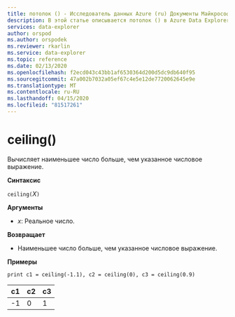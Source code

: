 ```yaml
---
title: потолок () - Исследователь данных Azure (ru) Документы Майкрософт
description: В этой статье описывается потолок () в Azure Data Explorer.
services: data-explorer
author: orspod
ms.author: orspodek
ms.reviewer: rkarlin
ms.service: data-explorer
ms.topic: reference
ms.date: 02/13/2020
ms.openlocfilehash: f2ecd043c43bb1af6530364d200d5dc9db640f95
ms.sourcegitcommit: 47a002b7032a05ef67c4e5e12de7720062645e9e
ms.translationtype: MT
ms.contentlocale: ru-RU
ms.lasthandoff: 04/15/2020
ms.locfileid: "81517261"
---
```

# <a name="ceiling"></a>ceiling()

Вычисляет наименьшее число больше, чем указанное числовое выражение.

**Синтаксис**

`ceiling(`*X*`)`

**Аргументы**

* *x*: Реальное число.

**Возвращает**

* Наименьшее число больше, чем указанное числовое выражение. 

**Примеры**

```kusto
print c1 = ceiling(-1.1), c2 = ceiling(0), c3 = ceiling(0.9)
```

|c1|c2|c3|
|---|---|---|
|-1|0|1|